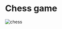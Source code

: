 # Chess game
![chess](https://user-images.githubusercontent.com/67159193/128553428-7f7892f1-46f3-4519-a23a-98b16390cfeb.png)





